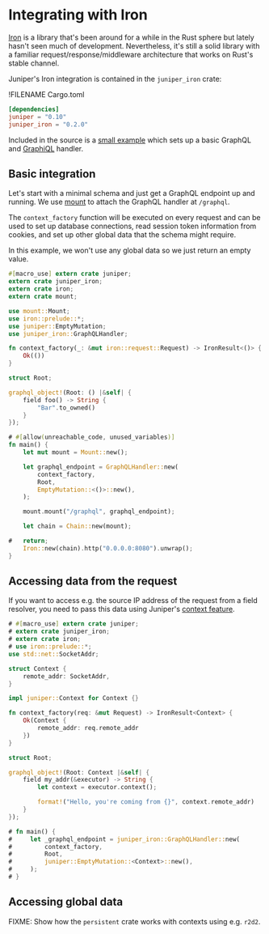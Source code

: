 # Integrating with Iron

[Iron] is a library that's been around for a while in the Rust sphere but lately
hasn't seen much of development. Nevertheless, it's still a solid library with a
familiar request/response/middleware architecture that works on Rust's stable
channel.

Juniper's Iron integration is contained in the `juniper_iron` crate:

!FILENAME Cargo.toml

```toml
[dependencies]
juniper = "0.10"
juniper_iron = "0.2.0"
```

Included in the source is a [small
example](https://github.com/graphql-rust/juniper_iron/blob/master/examples/iron_server.rs)
which sets up a basic GraphQL and [GraphiQL] handler.

## Basic integration

Let's start with a minimal schema and just get a GraphQL endpoint up and
running. We use [mount] to attach the GraphQL handler at `/graphql`.

The `context_factory` function will be executed on every request and can be used
to set up database connections, read session token information from cookies, and
set up other global data that the schema might require.

In this example, we won't use any global data so we just return an empty value.

```rust
#[macro_use] extern crate juniper;
extern crate juniper_iron;
extern crate iron;
extern crate mount;

use mount::Mount;
use iron::prelude::*;
use juniper::EmptyMutation;
use juniper_iron::GraphQLHandler;

fn context_factory(_: &mut iron::request::Request) -> IronResult<()> {
    Ok(())
}

struct Root;

graphql_object!(Root: () |&self| {
    field foo() -> String {
        "Bar".to_owned()
    }
});

# #[allow(unreachable_code, unused_variables)]
fn main() {
    let mut mount = Mount::new();

    let graphql_endpoint = GraphQLHandler::new(
        context_factory,
        Root,
        EmptyMutation::<()>::new(),
    );

    mount.mount("/graphql", graphql_endpoint);

    let chain = Chain::new(mount);

#   return;
    Iron::new(chain).http("0.0.0.0:8080").unwrap();
}
```

## Accessing data from the request

If you want to access e.g. the source IP address of the request from a field
resolver, you need to pass this data using Juniper's [context
feature](context.md).

```rust
# #[macro_use] extern crate juniper;
# extern crate juniper_iron;
# extern crate iron;
# use iron::prelude::*;
use std::net::SocketAddr;

struct Context {
    remote_addr: SocketAddr,
}

impl juniper::Context for Context {}

fn context_factory(req: &mut Request) -> IronResult<Context> {
    Ok(Context {
        remote_addr: req.remote_addr
    })
}

struct Root;

graphql_object!(Root: Context |&self| {
    field my_addr(&executor) -> String {
        let context = executor.context();

        format!("Hello, you're coming from {}", context.remote_addr)
    }
});

# fn main() {
#     let _graphql_endpoint = juniper_iron::GraphQLHandler::new(
#         context_factory,
#         Root,
#         juniper::EmptyMutation::<Context>::new(),
#     );
# }
```

## Accessing global data

FIXME: Show how the `persistent` crate works with contexts using e.g. `r2d2`.

[iron]: http://ironframework.io
[graphiql]: https://github.com/graphql/graphiql
[mount]: https://github.com/iron/mount
